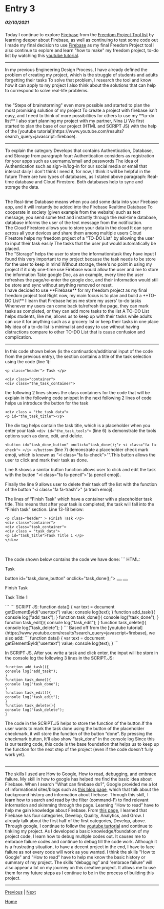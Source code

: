 # Entry 3
##### 02/10/2021

Today I continue to explore [Firebase](https://firebase.google.com) from the [Freedom Project Tool list](https://docs.google.com/document/d/1oJFrErlAZvB-0V923QGOm4X3CwiceJsKot2R6Jz8Mdc/edit) by learning deeper about Firebase, as well as continuing to test some code out I made my final decision to use [Firebase](https://firebase.google.com) as my final Freedom Project tool  I also continue to explore and learn "how to make" my freedom project, to-do list by watching this [youtube tutorial](https://www.youtube.com/results?search_query=javascript+firebase).

_________________

In my previous Engineering Design Process, I have already defined the problem of creating my project, which is the struggle of students and adults forgetting their tasks  To solve that problem, I research the tool and know how it can apply to my project  I also think about the solutions that can help to correspond to solve real-life problems.

<br>
 the "Steps of brainstorming" even more possible and started to plan the most promising solution of my project  To create a project with firebase isn’t easy, and I need to think of more possibilities for others to use my **to-do list**  I also start planning my project with my partner, Nina Li  We first started to plan the base of our project (HTML and SCRIPT JS) with the help of the [youtube tutorial](https://www.youtube.com/results?search_query=javascript+firebase).
<br>

_________________

To explain the category Develops that contains Authentication, Database, and Storage from paragraph four:
Authentication considers as registration for your apps such as username/email and passwords The idea of Authentication such as sign-in/log-in for our social media or email that interact daily  I don't think I need it, for now, I think it will be helpful in the future
There are two types of databases, as I stated above paragraph: Real-time database and Cloud Firestore. Both databases help to sync and storage the data.

<br>
The Real-time Database means when you add some data into your Firebase app, and it will instantly be added into the Firebase Realtime Database  To cooperate in society (given example from the website) such as text message, you send some text and instantly through the real-time database, database informs the user of the text message from the notification.

<br>
The Cloud Firestore allows you to store your data in the cloud  It can sync across all your devices and share them among multiple users  Cloud Firestore helps my freedom project of a "TO-DO List" by allowing the user to input their task easily  The tasks that the user put would automatically be placed.

<br>
The "Storage" helps the user to store the information/task they have input  I found this very important to my project because the task needs to be store for the user to keep in mind  Without storage, there's no point in using my project if it only one-time use  Firebase would allow the user and me to store the information  Take google Doc, as an example, every time the user refreshes the page/re-enter the google doc, and their information would still be store and sync without anything removed or reset.

<br>
I have decided to use **Firebase** for my freedom project as my final freedom project tool  Right now, my main focus is to plan and build a **TO-DO List**  I learn that Firebase helps me store my users' to-do tasks  Whenever my users can come back to/refresh the page, they can mark tasks as completed, or they can add more tasks to the list
A TO-DO List helps students, like me, allows us to keep up with their tasks while adults can use it for anything such as a grocery list or keep their tasks in one place  My idea of a to-do list is minimalist and easy to use without having distractions compare to other TO-DO List that is cause confusion and complication.
<br>

_________________

In this code shown below (is the continuation/additional input of the code from the previous entry), the <body> section contains a title of the task selection using the code (line 1):
```
<p class="header"> Task </p>
```
``` 
<div class="container">
<div class="the_task_container">
```
the following 2 lines shows the class containers for the code that will be explain in the following code snippet  In the next following 2 lines of code helps us introduce the button for the task
```
<div class = "the_task_data">
<p id="the_task_title"></p>
```

The div tag helps contain the task title, which is a placeholder when you enter your task  ```<div id="the_task_tools">``` (line 6) is demonstrate the tools options such as done, edit, and delete.

``` <button id="task_done_button" onclick="task_done();"> <i class="fa fa-check"> </i> </button> ``` (line 7) demonstrate a placeholder check mark emoji, which is known as “<i class="fa fa-check”>”".This button allows the user to click and mark their task as done. 

Line 8 shows a similar button function allows user to click and edit the task with the button "<i class="fa fa-pencil”>"(a pencil emoji). 

Finally the line 9 allows user to delete their task off the list with the function of the button "<i class="fa fa-trash”>" (a trash emoji). 

The lines of “Finish Task” which have a container with a placeholder task title.
This means that after your task is completed, the task will fall into the “Finish task” section.
Line 13-18 below:
>
```
<p class="header" > Finish Task </p>
<div class="container">
<div class="task_container">
<div class = "task_data">
<p id="task_title">Task Title 1 </p>
</div>
```
<br>
<br>
The code shown below contains the code we have done:
```
HTML:
<!--input to-do task part-->
<p class="header"> Task </p>
<div class="container">
<div class="the_task_container">
<div class = "the_task_data">
<p id="the_task_title"></p>

<div id="the_task_tools">
button id="task_done_button" onclick="task_done();"> <i class="fa fa-check"> </i> </button>
<button id="task_edit_button" onclick="task_edit();"> <i class="fa fa-pencil"> </i> </button>
<button id="task_delete_button" onclick="task_delete();"> <i class="fa fa-trash"> </i> </button>
</div>
</div>
<!--task finish-->
<p class="header" > Finish Task </p>
<div class="container">

<div class="task_container">
<div class = "task_data">
<p id="task_title">Task Title 1 </p>
</div>
```
```
SCRIPT JS:
function data() {
var text = document getElementById("usertext") value;
console log(text);
}
function add_task(){
console log("add_task");
}
function task_done(){
console log("task_done");
}
function task_edit(){
console log("task_edit");
}
function task_delete(){
console log("task_delete");
}
``` 
Based off from the [youtube tutorial](https://www.youtube.com/results?search_query=javascript+firebase), we also add:
```
function data() {
var text = document getElementById("usertext") value;
console log(text);
}
```

In SCRIPT JS, After you write a task and click enter, the input will be store in the console log  the following 3 lines in the SCRIPT.JS:

```
function add_task(){
console log("add_task");
}
function task_done(){
console log("task_done");
}
function task_edit(){
console log("task_edit");
}
function task_delete(){
console log("task_delete");
}
```
The code in the SCRIPT.JS helps to store the function of the button.If the user wants to mark the task done using the button of the placeholder checkmark, it will store the function of the button “done”. By pressing the checkmark button, It'll also show “task_done” in the console log  Since this is our testing code, this code is the base foundation that helps us to keep up the function for the next step of the project (even if the code doesn't fully work yet).
<br>
</br>
_________________
The skills I used are How to Google, How to read, debugging, and embrace failure. My skill in how to google has helped me find the basic idea about Firebase. When I search "What can firebase do?", Google provided me a lot of informational sites/blogs such as [this blog page](https://blog.back4app.com/firebase/), which that talk about the background history and information about firebase. Through this skill, I learn how to search and read by the filter (command-F) to find relevant information and skimming through the page. Learning “How to read” have to help me gain knowledge about Firebase. From [this page](https://firebasetutorials.com/what-can-firebase-do/), I learned that Firebase has four categories, Develop, Quality, Analytics, and Grow. I already talk about the first half of the first categories, Develop, above. Through google, I continue to follow the [youtube turtorial](https://www.youtube.com/watch?v=pSVHDk4hK8Y) and continue to tinkling my project. As I developed a basic knowledge/foundation of my project code, I learn how to debug multiple codes out. It causes me to embrace failure codes and continue to debug till the code work. Although it is a frustrating situation, to have a decent project in the end, I have to face failure as not every code will work as you wanted. I think the skills "How to Google" and "How to read" have to help me know the basic history or summary of my project. The skills “debugging” and “embrace failure” will also appear a lot on my journey on this creative project. It allows me to use them for my future steps as I continue to be in the process of building this project.

_________________


[Previous](entry02.md) | [Next](entry04.md)

[Home](../README.md)
